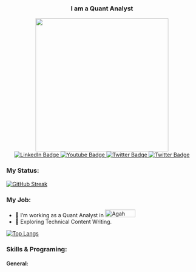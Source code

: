 ###  
<div align="center">
<h3> I am a Quant Analyst </h3>
</div> 


<div id="header" align="center">
  <img src="https://media.giphy.com/media/3oKIPEqDGUULpEU0aQ/giphy.gif" width="350"/>
</div>

<div id="badges" align="center">
  <a href="https://www.linkedin.com/in/sajad-taj/">
    <img src="https://img.shields.io/badge/LinkedIn-blue?style=for-the-badge&logo=linkedin&logoColor=white" alt="LinkedIn Badge"/>
  </a>
  <a href="https://github.com/sajadtaj">
    <img src="https://img.shields.io/badge/Github-red?style=for-the-badge&logo=GitHub&logoColor=white" alt="Youtube Badge"/>
  </a>
  <a href="https://stackoverflow.com/users/20142727/xirano">
    <img src="https://img.shields.io/badge/stackoverflow-blue?style=for-the-badge&logo=stackoverflow&logoColor=#F58025" alt="Twitter Badge"/>
  </a>
  <a href="https://www.kaggle.com/sajadtaj">
    <img src="https://img.shields.io/badge/kaggle-red?style=for-the-badge&logo=kaggle&logoColor=#20BEFF" alt="Twitter Badge"/>
  </a>
</div>
<div align="center">
<img  src="https://komarev.com/ghpvc/?username=sajadtaj&style=flat-square&color=blue" alt=""/>
</div>

### My Status:
[![GitHub Streak](http://github-readme-streak-stats.herokuapp.com?user=sajadtaj&theme=transparent&hide_border=true&border_radius=15)](https://git.io/streak-stats)
### My Job:
- :telescope: I’m working as a Quant Analyst in <a href="default.asp"><img src="https://img.shields.io/badge/Agah%20Group-Blue" alt="Agah Group" style="width:80px;height:20px;"></a>
- :seedling: Exploring Technical Content Writing.


[![Top Langs](https://github-readme-stats.vercel.app/api/top-langs/?username=sajadtaj&layout=compact&theme=vision-friendly-dark)](https://github.com/anuraghazra/github-readme-stats)


### Skills & Programing:
#### General:
